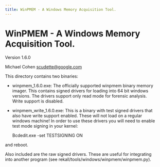 ```yaml
---
title: WinPMEM - A Windows Memory Acquisition Tool.
---
```

# WinPMEM - A Windows Memory Acquisition Tool.

Version 1.6.0

Michael Cohen <scudette@google.com>

This directory contains two binaries:

* winpmem_1.6.0.exe: The officially supported winpmem binary memory imager. This
contains signed drivers for loading into 64 bit windows versions. The drivers
support only read mode for forensic analysis. Write support is disabled.

* winpmem_write_1.6.0.exe: This is a binary with test signed drivers that also
have write support enabled. These will not load on a regular windows machine! In
order to use these drivers you will need to enable test mode signing in your
kernel:

    Bcdedit.exe -set TESTSIGNING ON

and reboot.

Also included are the raw signed drivers. These are useful for integrating into
another program (see rekall/tools/windows/winpmem/winpmem.py).
